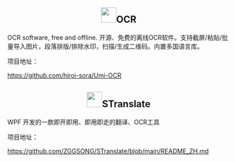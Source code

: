 <h2 align="center"><img src="https://camo.githubusercontent.com/92c9904a83c113fbd9967d9679f9648ce529c48e7f405dc6ff186454c0adc78d/68747470733a2f2f74757069616e2e6c692f696d616765732f323032322f31302f32372f69636f6e2d2d2d3235362e706e67" height="35" width="35">OCR</h2>

OCR software, free and offline. 开源、免费的离线OCR软件。支持截屏/粘贴/批量导入图片，段落排版/排除水印，扫描/生成二维码。内置多国语言库。

项目地址：

https://github.com/hiroi-sora/Umi-OCR

<h2 align="center"><img src="https://github.com/ZGGSONG/STranslate/raw/main/img/favicon.svg" height="35" width="35">STranslate</h2>

WPF 开发的一款即开即用、即用即走的翻译、OCR工具

项目地址：

https://github.com/ZGGSONG/STranslate/blob/main/README_ZH.md